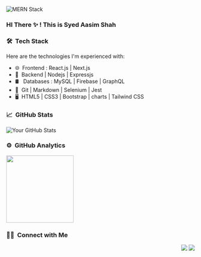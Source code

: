 ![MERN Stack](https://fiverr-res.cloudinary.com/images/q_auto,f_auto/gigs/197046863/original/e36d1d8a11dd121bca90d4ca191e9baa4cdccd48/front-end-web-development-fully-responsive-websites.png)

### HI There ✨ ! This is Syed Aasim Shah


### 🛠 &nbsp;Tech Stack

Here are the technologies I'm experienced with:

- 🌐 &nbsp;Frontend :  React.js | Next.js
- 🚀 &nbsp;Backend | Nodejs | Expressjs
- 🛢 &nbsp; Databases : MySQL | Firebase | GraphQL
- 🔧 &nbsp;Git | Markdown | Selenium | Jest
- 🖥 &nbsp;HTML5 | CSS3 | Bootstrap | charts | Tailwind CSS

### 📈 &nbsp;GitHub Stats

![Your GitHub Stats](https://github-readme-stats.vercel.app/api?username=aasim-shah&show_icons=true&theme=tokyonight)

### ⚙️ &nbsp;GitHub Analytics

<p align="left">
<a href="https://github.com/aasim-shah">
  <img height="180em" src="https://github-readme-stats-eight-theta.vercel.app/api/top-langs/?username=aasim-shah&theme=buefy&layout=compact" />
</a>
</p>

### 🤝🏻 &nbsp;Connect with Me

<p align="right">
<a href="https://linkedin.com/in/yourprofile"><img src="https://img.shields.io/badge/-LinkedIn-0077B5?style=flat&logo=LinkedIn&logoColor=white"/></a>
<a href="mailto:youremail@example.com"><img src="https://img.shields.io/badge/-Email-D14836?style=flat&logo=Gmail&logoColor=white"/></a>
</p>
